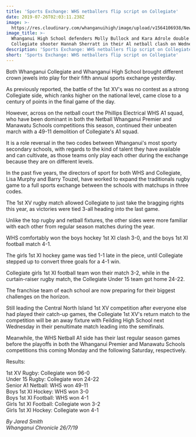 ```yaml
---
title: 'Sports Exchange: WHS netballers flip script on Collegiate'
date: 2019-07-26T02:03:11.238Z
image: >-
  https://res.cloudinary.com/whanganuihigh/image/upload/v1564106938/News/vs_Collegiate_Chronicle_26.7.17.jpg
image_title: >-
  Whanganui High School defenders Molly Bullock and Kara Adrole double up on
  Collegiate shooter Hannah Sherratt in their Al netball clash on Wednesday.
description: 'Sports Exchange: WHS netballers flip script on Collegiate'
short: 'Sports Exchange: WHS netballers flip script on Collegiate'
---
```

Both Whanganui Collegiate and Whanganui High School brought different crown jewels into play for their fifth annual sports exchange yesterday.

As previously reported, the battle of the 1st XV's was no contest as a strong Collegiate side, which ranks higher on the national level, came close to a century of points in the final game of the day.

However, across on the netball court the Phillips Electrical WHS A1 squad, who have been dominant in both the Netball Whanganui Premier and Manawatu Schools competitions this season, continued their unbeaten march with a 49-11 demolition of Collegiate's A1 squad.

It is a role reversal in the two codes between Whanganui's most sporty secondary schools, with regards to the kind of talent they have available and can cultivate, as those teams only play each other during the exchange because they are on different levels.

In the past five years, the directors of sport for both WHS and Collegiate, Lisa Murphy and Barry Touzel, have worked to expand the traditionals rugby game to a full sports exchange between the schools with matchups in three codes.

The 1st XV rugby match allowed Collegiate to just take the bragging rights this year, as victories were tied 3-all heading into the last game.

Unlike the top rugby and netball fixtures, the other sides were more familiar with each other from regular season matches during the year.

WHS comfortably won the boys hockey 1st XI clash 3-0, and the boys 1st XI football match 4-1.

The girls 1st XI hockey game was tied 1-1 late in the piece, until Collegiate stepped up to convert three goals for a 4-1 win.

Collegiate girls 1st XI football team won their match 3-2, while in the curtain-raiser rugby match, the Collegiate Under 15 team got home 24-22.

The franchise team of each school are now preparing for their biggest challenges on the horizon.

Still leading the Central North Island 1st XV competition after everyone else had played their catch-up games, the Collegiate 1st XV's return match to the competition will be an away fixture with Feilding High School next Wednesday in their penultimate match leading into the semifinals.

Meanwhile, the WHS Netball A1 side has their last regular season games before the playoffs in both the Whanganui Premier and Manawatu Schools competitions this coming Monday and the following Saturday, respectively.

Results:

1st XV Rugby: Collegiate won 96-0  
Under 15 Rugby: Collegiate won 24-22  
Senior A1 Netball: WHS won 49-11  
Boys 1st XI Hockey: WHS won 3-0  
Boys 1st XI Football: WHS won 4-1  
Girls 1st XI Football: Collegiate won 3-2  
Girls 1st XI Hockey: Collegiate won 4-1  

_By Jared Smith_    
_Whanganui Chronicle 26/7/19_
